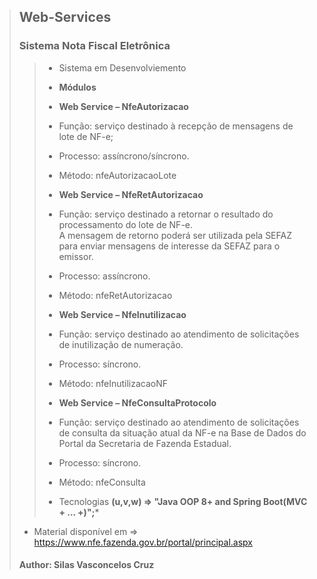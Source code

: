 > ## Web-Services  
> ### Sistema Nota Fiscal Eletrônica  
>>
>> -  Sistema em Desenvolviemento
>>
>> - **Módulos**
>>
>> - **Web Service – NfeAutorizacao**
>> - Função: serviço destinado à recepção de mensagens de lote de NF-e;
>> - Processo: assíncrono/síncrono.
>> - Método: nfeAutorizacaoLote
>>
>> - **Web Service – NfeRetAutorizacao**
>> - Função: serviço destinado a retornar o resultado do processamento do lote de NF-e.  
>>   A mensagem de retorno poderá ser utilizada pela SEFAZ para enviar mensagens de interesse da 
>>   SEFAZ para o emissor.
>> - Processo: assíncrono.
>> - Método: nfeRetAutorizacao
>>
>> - **Web Service – NfeInutilizacao**
>> - Função: serviço destinado ao atendimento de solicitações de inutilização de numeração.  
>> - Processo: síncrono.  
>> - Método: nfeInutilizacaoNF
>>
>> - **Web Service – NfeConsultaProtocolo**  
>> - Função: serviço destinado ao atendimento de solicitações de consulta da situação atual da NF-e na 
>>   Base de Dados do Portal da Secretaria de Fazenda Estadual.  
>> - Processo: síncrono.  
>> - Método: nfeConsulta
>>
>> - Tecnologias **(u,v,w) => "Java OOP 8+ and Spring Boot(MVC + ... +)";***
>
>  - Material disponível em => https://www.nfe.fazenda.gov.br/portal/principal.aspx
> #### Author: Silas Vasconcelos Cruz
